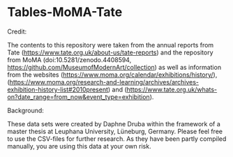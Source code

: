 # Tables-MoMA-Tate
Credit:

The contents to this repository were taken from the annual reports from Tate (https://www.tate.org.uk/about-us/tate-reports) 
and the repository from MoMA (doi:10.5281/zenodo.4408594, https://github.com/MuseumofModernArt/collection) 
as well as information from the websites 
(https://www.moma.org/calendar/exhibitions/history/), 
(https://www.moma.org/research-and-learning/archives/archives-exhibition-history-list#2010present) 
and (https://www.tate.org.uk/whats-on?date_range=from_now&event_type=exhibition).

Background:

These data sets were created by Daphne Druba within the framework of a master thesis at Leuphana University, Lüneburg, Germany. 
Please feel free to use the CSV-files for further research. As they have been partly compiled manually, you are using this data at your own risk.
